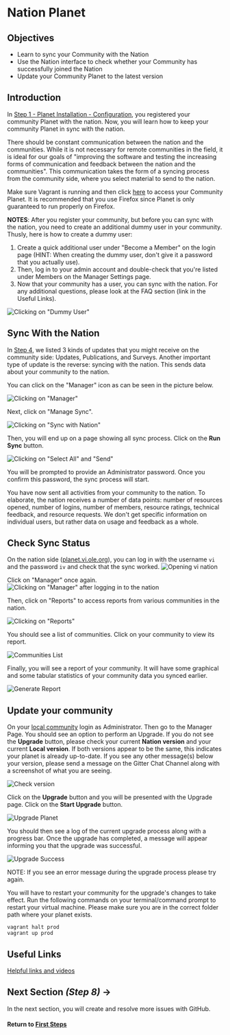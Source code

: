 # Nation Planet

## Objectives

* Learn to sync your Community with the Nation
* Use the Nation interface to check whether your Community has successfully joined the Nation
* Update your Community Planet to the latest version

## Introduction

In [Step 1 - Planet Installation - Configuration](vi-configurations-vagrant.md), you registered your community Planet with the nation. Now, you will learn how to keep your community Planet in sync with the nation.

There should be constant communication between the nation and the communities. While it is not necessary for remote communities in the field, it is ideal for our goals of "improving the software and testing the increasing forms of communication and feedback between the nation and the communities". This communication takes the form of a syncing process from the community side, where you select material to send to the nation.

Make sure Vagrant is running and then click [here](http://localhost:3100) to access your Community Planet.
It is recommended that you use Firefox since Planet is only guaranteed to run properly on Firefox.

**NOTES**: After you register your community, but before you can sync with the nation, you need to create an additional dummy user in your community. Thusly, here is how to create a dummy user:
1. Create a quick additional user under "Become a Member" on the login page (HINT: When creating the dummy user, don't give it   a password that you actually use).
2. Then, log in to your admin account and double-check that you're listed under Members on the Manager Settings page.
3. Now that your community has a user, you can sync with the nation.
For any additional questions, please look at the FAQ section (link in the Useful Links).

![Clicking on "Dummy User"](images/vi-become-member.png "Dummy User")

## Sync With the Nation

In [Step 4](vi-planetapps.md#Different_Kinds_of_Updates_to_Your_Community), we listed 3 kinds of updates that you might receive on the community side: Updates, Publications, and Surveys. Another important type of update is the reverse: syncing with the nation. This sends data about your community to the nation.

You can click on the "Manager" icon as can be seen in the picture below.

![Clicking on "Manager"](images/edit-vi-nation-manager.png "Dashboard in your localhost")

Next, click on "Manage Sync".

![Clicking on "Sync with Nation"](images/vi-nation-sync.png "Community Manage Page in your localhost")

Then, you will end up on a page showing all sync process. Click on the **Run Sync** button.

![Clicking on "Select All" and "Send"](images/vi-nation-sync-send.png "Community Manage Page in your localhost")

You will be prompted to provide an Administrator password. Once you confirm this password, the sync process will start.

You have now sent all activities from your community to the nation. To elaborate, the nation receives a number of data points: number of resources opened, number of logins, number of members, resource ratings, technical feedback, and resource requests. We don't get specific information on individual users, but rather data on usage and feedback as a whole.

## Check Sync Status

On the nation side ([planet.vi.ole.org](http://planet.vi.ole.org)), you can log in with the username `vi` and the password `iv` and check that the sync worked.
![Opening vi nation](images/vi-login-page.png "Login page on vi nation")

Click on "Manager" once again.
![Clicking on "Manager" after logging in to the nation](images/vi-manager-link.png "Dashboard in ole site")

Then, click on "Reports" to access reports from various communities in the nation.

![Clicking on "Reports"](images/vi-manager-dashboard.png "Manager Page in ole site")

You should see a list of communities. Click on your community to view its report.

![Communities List](images/vi-nation-communities.png "Report Communities List Page in ole site")

Finally, you will see a report of your community. It will have some graphical and some tabular statistics of your community data you synced earlier.

![Generate Report](images/vi-nation-report.png "Communities Requests Page in ole site")

## Update your community

On your [local community](http://localhost:3100) login as Administrator. Then go to the Manager Page. You should see an option to perform an Upgrade.
If you do not see the **Upgrade** button, please check your current **Nation version** and your current **Local version**. If both versions appear to be the same, this indicates your planet is already up-to-date. If you see any other message(s) below your version, please send a message on the Gitter Chat Channel along with a screenshot of what you are seeing.

![Check version](images/vi-planet-version.png "Communities Check version")

Click on the **Upgrade** button and you will be presented with the Upgrade page. Click on the **Start Upgrade** button.

![Upgrade Planet](images/vi-planet-upgrade.png "Communities Upgrade")

You should then see a log of the current upgrade process along with a progress bar. Once the upgrade has completed, a message will appear informing you that the upgrade was successful.

![Upgrade Success](images/vi-planet-upgrade-success.png "Communities Upgrade successful")

NOTE: If you see an error message during the upgrade process please try again.

You will have to restart your community for the upgrade's changes to take effect.
Run the following commands on your terminal/command prompt to restart your virtual machine. Please make sure you are in the correct folder path where your planet exists.

```
vagrant halt prod
vagrant up prod
```

## Useful Links

[Helpful links and videos](vi-faq.md#Helpful_Links)

## Next Section _(Step 8)_ **→**

In the next section, you will create and resolve more issues with GitHub.

#### Return to [First Steps](vi-first-steps.md#Step_7_-_Nation_Planet)
